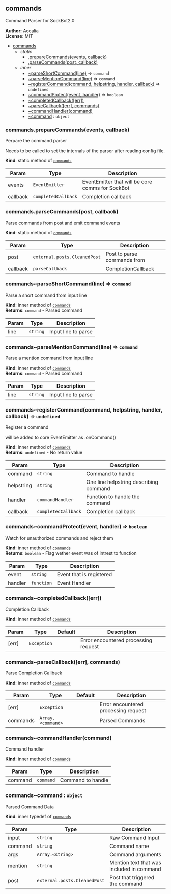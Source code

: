 <a name="module_commands"></a>
## commands
Command Parser for SockBot2.0

**Author:** Accalia  
**License**: MIT  

* [commands](#module_commands)
  * _static_
    * [.prepareCommands(events, callback)](#module_commands.prepareCommands)
    * [.parseCommands(post, callback)](#module_commands.parseCommands)
  * _inner_
    * [~parseShortCommand(line)](#module_commands..parseShortCommand) ⇒ <code>command</code>
    * [~parseMentionCommand(line)](#module_commands..parseMentionCommand) ⇒ <code>command</code>
    * [~registerCommand(command, helpstring, handler, callback)](#module_commands..registerCommand) ⇒ <code>undefined</code>
    * [~commandProtect(event, handler)](#module_commands..commandProtect) ⇒ <code>boolean</code>
    * [~completedCallback([err])](#module_commands..completedCallback)
    * [~parseCallback([err], commands)](#module_commands..parseCallback)
    * [~commandHandler(command)](#module_commands..commandHandler)
    * [~command](#module_commands..command) : <code>object</code>

<a name="module_commands.prepareCommands"></a>
### commands.prepareCommands(events, callback)
Perpare the command parser

Needs to be called to set the internals of the parser after reading config file.

**Kind**: static method of <code>[commands](#module_commands)</code>  

| Param | Type | Description |
| --- | --- | --- |
| events | <code>EventEmitter</code> | EventEmitter that will be core comms for SockBot |
| callback | <code>completedCallback</code> | Completion callback |

<a name="module_commands.parseCommands"></a>
### commands.parseCommands(post, callback)
Parse commands from post and emit command events

**Kind**: static method of <code>[commands](#module_commands)</code>  

| Param | Type | Description |
| --- | --- | --- |
| post | <code>external.posts.CleanedPost</code> | Post to parse commands from |
| callback | <code>parseCallback</code> | CompletionCallback |

<a name="module_commands..parseShortCommand"></a>
### commands~parseShortCommand(line) ⇒ <code>command</code>
Parse a short command from input line

**Kind**: inner method of <code>[commands](#module_commands)</code>  
**Returns**: <code>command</code> - Parsed command  

| Param | Type | Description |
| --- | --- | --- |
| line | <code>string</code> | Input line to parse |

<a name="module_commands..parseMentionCommand"></a>
### commands~parseMentionCommand(line) ⇒ <code>command</code>
Parse a mention command from input line

**Kind**: inner method of <code>[commands](#module_commands)</code>  
**Returns**: <code>command</code> - Parsed command  

| Param | Type | Description |
| --- | --- | --- |
| line | <code>string</code> | Input line to parse |

<a name="module_commands..registerCommand"></a>
### commands~registerCommand(command, helpstring, handler, callback) ⇒ <code>undefined</code>
Register a command

will be added to core EventEmitter as .onCommand()

**Kind**: inner method of <code>[commands](#module_commands)</code>  
**Returns**: <code>undefined</code> - No return value  

| Param | Type | Description |
| --- | --- | --- |
| command | <code>string</code> | Command to handle |
| helpstring | <code>string</code> | One line helpstring describing command |
| handler | <code>commandHandler</code> | Function to handle the command |
| callback | <code>completedCallback</code> | Completion callback |

<a name="module_commands..commandProtect"></a>
### commands~commandProtect(event, handler) ⇒ <code>boolean</code>
Watch for unauthorized commands and reject them

**Kind**: inner method of <code>[commands](#module_commands)</code>  
**Returns**: <code>boolean</code> - Flag wether event was of intrest to function  

| Param | Type | Description |
| --- | --- | --- |
| event | <code>string</code> | Event that is registered |
| handler | <code>function</code> | Event Handler |

<a name="module_commands..completedCallback"></a>
### commands~completedCallback([err])
Completion Callback

**Kind**: inner method of <code>[commands](#module_commands)</code>  

| Param | Type | Default | Description |
| --- | --- | --- | --- |
| [err] | <code>Exception</code> | <code></code> | Error encountered processing request |

<a name="module_commands..parseCallback"></a>
### commands~parseCallback([err], commands)
Parse Completion Callback

**Kind**: inner method of <code>[commands](#module_commands)</code>  

| Param | Type | Default | Description |
| --- | --- | --- | --- |
| [err] | <code>Exception</code> | <code></code> | Error encountered processing request |
| commands | <code>Array.&lt;command&gt;</code> |  | Parsed Commands |

<a name="module_commands..commandHandler"></a>
### commands~commandHandler(command)
Command handler

**Kind**: inner method of <code>[commands](#module_commands)</code>  

| Param | Type | Description |
| --- | --- | --- |
| command | <code>command</code> | Command to handle |

<a name="module_commands..command"></a>
### commands~command : <code>object</code>
Parsed Command Data

**Kind**: inner typedef of <code>[commands](#module_commands)</code>  

| Param | Type | Description |
| --- | --- | --- |
| input | <code>string</code> | Raw Command Input |
| command | <code>string</code> | Command name |
| args | <code>Array.&lt;string&gt;</code> | Command arguments |
| mention | <code>string</code> | Mention text that was included in command |
| post | <code>external.posts.CleanedPost</code> | Post that triggered the command |

